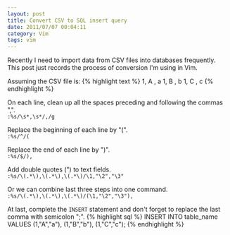 ```yaml
---
layout: post
title: Convert CSV to SQL insert query
date: 2011/07/07 00:04:11
category: Vim
tags: vim
---
```

Recently I need to import data from CSV files into databases frequently. This post just records the process of conversion I'm using in Vim.

Assuming the CSV file is: 
{% highlight text %}
1, A , a
1, B , b
1, C , c
{% endhighlight %}

On each line, clean up all the spaces preceding and following the commas ",".  
`:%s/\s*,\s*/,/g`

Replace the beginning of each line by "(".  
`:%s/^/(`

Replace the end of each line by ")".  
`:%s/$/),`

Add double quotes (") to text fields.  
`:%s/\(.*\),\(.*\),\(.*\)/\1,"\2","\3"`

Or we can combine last three steps into one command.  
`:%s/\(.*\),\(.*\),\(.*\)/(\1,"\2","\3"),`

At last, complete the `INSERT` statement and don't forget to replace the last comma with semicolon ";".
{% highlight sql %}
INSERT INTO table_name VALUES
(1,"A","a"),
(1,"B","b"),
(1,"C","c");
{% endhighlight %}

